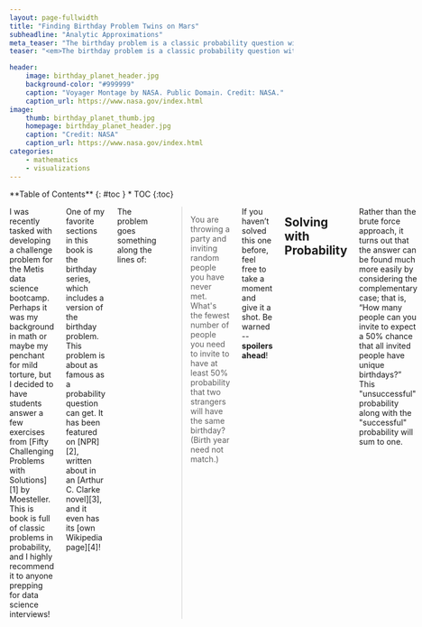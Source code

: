 ```yaml
---
layout: page-fullwidth
title: "Finding Birthday Problem Twins on Mars"
subheadline: "Analytic Approximations"
meta_teaser: "The birthday problem is a classic probability question with a surprising result.  In this post, we will not only solve this classic but also consider how the solution differs for every planet in our solar system."
teaser: "<em>The birthday problem is a classic probability question with a surprising result.  In this post, we will solve this classic and extend the result by considering how the solution differs for every planet in our solar system.</em>"

header:
    image: birthday_planet_header.jpg
    background-color: "#999999"
    caption: "Voyager Montage by NASA. Public Domain. Credit: NASA."
    caption_url: https://www.nasa.gov/index.html
image:
    thumb: birthday_planet_thumb.jpg
    homepage: birthday_planet_header.jpg
    caption: "Credit: NASA"
    caption_url: https://www.nasa.gov/index.html
categories:
    - mathematics
    - visualizations
---
```

<!--more-->

<div class="row">
<div class="medium-4 medium-push-8 columns" markdown="1">
<div class="panel radius" markdown="1">
**Table of Contents**
{: #toc }
*  TOC
{:toc}
</div>
</div><!-- /.medium-4.columns -->



<div class="medium-8 medium-pull-4 columns" markdown="1">

I was recently tasked with developing a challenge problem for the Metis data science bootcamp.  Perhaps it was my background in math or maybe my penchant for mild torture, but I decided to have students answer a few exercises from [Fifty Challenging Problems with Solutions][1] by Moesteller.  This is book is full of classic problems in probability, and I highly recommend it to anyone prepping for data science interviews!

One of my favorite sections in this book is the birthday series, which includes a version of the birthday problem.  This problem is about as famous as a probability question can get.  It has been featured on [NPR][2], written about in an [Arthur C. Clarke novel][3], and it even has its [own Wikipedia page][4]! 

The problem goes something along the lines of:

> <span class="teaser">You are throwing a party and inviting random people you have never met. What's the fewest number of people you need to invite to have at least 50% probability that two strangers will have the same birthday? (Birth year need not match.)</span>

If you haven’t solved this one before, feel free to take a moment and give it a shot.  Be warned -- __spoilers ahead__!

## Solving with Probability

Rather than the brute force approach, it turns out that the answer can be found much more easily by considering the complementary case; that is, “How many people can you invite to expect a 50% chance that all invited people have unique birthdays?”  This "unsuccessful" probability along with the "successful" probability will sum to one.  

Keeping the complementary case in mind, note that the first person at your party can have their birthday on any calendar day, but after that, each person must have a different day.  Let \\(p_u\\) be the probability that \\(r\\) people each have a different birthday. We find
\\[p_u = 1 \cdot \frac{N-1}{N} \cdot \frac{N-2}{N} \cdots \frac{N-r-1}{N} = \frac{N!}{(N-r)!N^r}\\]
where \\(N\\) is the number of days in a year.  

Backtracking to our original birthday problem, we now just need to find the minimum value of \\(r\\) people that satisfy:
\\[p_{s} = 1 - \frac{N!}{(N-r)!N^r} > \frac{1}{2}\\]

This expression doesn’t look so pleasant to be solved outright, so instead we can build a little solver in Python or the language of your choice to be able to compute \\(p_s\\) for any given \\(r\\) and \\(N\\).  Once we hit the \\(p_s = \frac{1}{2}\\) mark, we have our desired party size!  The table below illustrates the solution \\(r\\) for the 50% probability as well as a few others.

| Party Sizes for Select \\(\boldsymbol{p_s}\\)
------ | ----- 
| \\({\boldsymbol{p_s}}\\) | \\({\boldsymbol{r}}\\)     
0.05    | 7
0.1     | 10 
0.25    | 15
**0.5** | **23**
0.75    | 32
0.9     | 41
0.999   | 70

If we invite just 23 people to our party, we will have a 50-50 chance that at least 2 people will share the same birthday.  Inviting 60 or 70 people pretty much guarantees it.  

So it’s plain to see that \\(p_s\\) increases rapidly as our party gets bigger here on Earth.  But this led me to consider: “What would happen if the party took place on, say, Mars or Jupiter?”  Or in less whimsical terms: "How many people would we need if we varied the year length, \\(N\\)?"


## Planetary Results

<iframe align = "center" width = "600" height = "400" src="https://public.tableau.com/views/PlanetaryBirthdayProblem/Planets-50?:embed=y&:display_count=yes&publish=yes"/>


There is more text down here!


And even more still!!